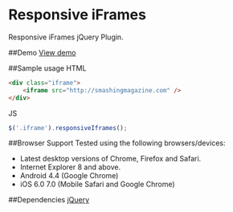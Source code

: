 # Responsive iFrames

Responsive iFrames jQuery Plugin.

##Demo
[View demo](http://arminsolecki.github.io/responsive-iframes/)

##Sample usage
HTML

```HTML
<div class="iframe">
	<iframe src="http://smashingmagazine.com" />
</div>
```

JS

```JavaScript
$('.iframe').responsiveIframes();
```

##Browser Support
Tested using the following browsers/devices:

- Latest desktop versions of Chrome, Firefox and Safari.
- Internet Explorer 8 and above.
- Android 4.4 (Google Chrome)
- iOS 6.0 7.0 (Mobile Safari and Google Chrome)

##Dependencies
[jQuery](http://jquery.com/)
